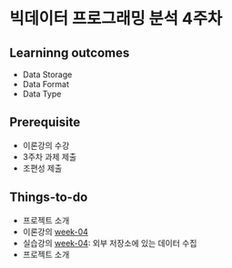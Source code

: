 # 빅데이터 프로그래밍 분석 4주차

## Learninng outcomes
- Data Storage
- Data Format
- Data Type


## Prerequisite
- 이론강의 수강
- 3주차 과제 제출
- 조편성 제출


## Things-to-do
- 프로젝트 소개
- 이론강의 [week-04](https://github.com/yonsei-gsi-bigdata-2020-fall/Main/blob/master/lecture/week-04/week-04.pdf)
- 실습강의 [week-04](https://github.com/yonsei-gsi-bigdata-2020-fall/Main/blob/master/practice/week-05): 외부 저장소에 있는 데이터 수집
- 프로젝트 소개
